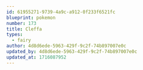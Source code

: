 ```yaml
---
id: 61955271-9739-4a9c-a912-0f233f6521fc
blueprint: pokemon
number: 173
title: Cleffa
types:
  - fairy
author: 4d8d6ede-5963-429f-9c2f-74b897007e0c
updated_by: 4d8d6ede-5963-429f-9c2f-74b897007e0c
updated_at: 1716087952
---
```

